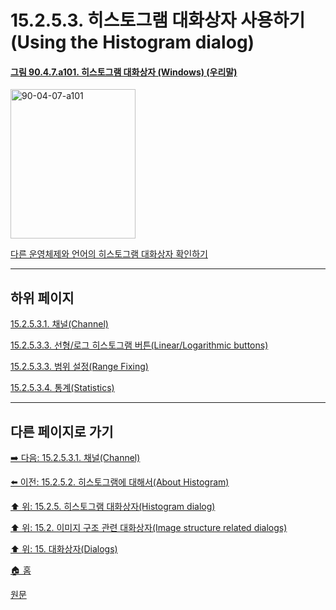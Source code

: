 # 15.2.5.3. 히스토그램 대화상자 사용하기(Using the Histogram dialog)

<a id="90-04-07-a101"></a>

#### [그림 90.4.7.a101. 히스토그램 대화상자 (Windows) (우리말)](./90-04-0007-histogram.md#90-04-07-a101)
<img width="200" height="239" alt="90-04-07-a101" src="https://github.com/wonder13662/gimp/assets/15767104/4ea5985e-42a7-4f16-b1b8-6de339749a09" />

[다른 운영체제와 언어의 히스토그램 대화상자 확인하기](./90-04-0007-histogram.md#90-04-07-a102)

***

## 하위 페이지

[15.2.5.3.1. 채널(Channel)](./15-02-05-03-01-channel.md)

[15.2.5.3.3. 선형/로그 히스토그램 버튼(Linear/Logarithmic buttons)](./15-02-05-03-03-linear_logarithmic_buttons.md)

[15.2.5.3.3. 범위 설정(Range Fixing)](./15-02-05-03-04-range_fixing.md)

[15.2.5.3.4. 통계(Statistics)](./15-02-05-03-05-statistics.md)

***

## 다른 페이지로 가기

[➡️ 다음: 15.2.5.3.1. 채널(Channel)](./15-02-05-03-01-channel.md)

[⬅️ 이전: 15.2.5.2. 히스토그램에 대해서(About Histogram)](./15-02-05-02-about_histograms.md)

[⬆️ 위: 15.2.5. 히스토그램 대화상자(Histogram dialog)](./15-02-05-00-histogram-dialog.md)

[⬆️ 위: 15.2. 이미지 구조 관련 대화상자(Image structure related dialogs)](./15-02-00-image-structure-related-dialogs.md)

[⬆️ 위: 15. 대화상자(Dialogs)](./15-00-dialogs.md)

[🏠 홈](./00-home.md)

[원문](https://docs.gimp.org/2.10/ko/gimp-histogram-dialog.html#idm18812)